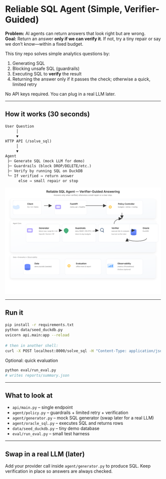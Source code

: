 # Reliable SQL Agent (Simple, Verifier-Guided)

**Problem:** AI agents can return answers that look right but are wrong.  
**Goal:** Return an answer **only if we can verify it**. If not, try a tiny repair or say we don’t know—within a fixed budget.

This tiny repo solves simple analytics questions by:
1) Generating SQL
2) Blocking unsafe SQL (guardrails)
3) Executing SQL to **verify** the result
4) Returning the answer only if it passes the check; otherwise a quick, limited retry

No API keys required. You can plug in a real LLM later.

---

## How it works (30 seconds)

```
User Question
     │
     ▼
HTTP API (/solve_sql)
     │
     ▼
Agent
 ├─ Generate SQL (mock LLM for demo)
 ├─ Guardrails (block DROP/DELETE/etc.)
 ├─ Verify by running SQL on DuckDB
 └─ If verified → return answer
      else → small repair or stop
```

![Architecture](docs/architecture.svg)

---

## Run it

```bash
pip install -r requirements.txt
python data/seed_duckdb.py
uvicorn api.main:app --reload

# then in another shell:
curl -X POST localhost:8000/solve_sql -H "Content-Type: application/json"   -d '{"question":"Top 3 customers by spend in 2023"}'
```

Optional: quick evaluation
```bash
python eval/run_eval.py
# writes reports/summary.json
```

---

## What to look at

- `api/main.py` – single endpoint
- `agent/policy.py` – guardrails + limited retry + verification
- `agent/generator.py` – mock SQL generator (swap later for a real LLM)
- `agent/oracle_sql.py` – executes SQL and returns rows
- `data/seed_duckdb.py` – tiny demo database
- `eval/run_eval.py` – small test harness

---

## Swap in a real LLM (later)

Add your provider call inside `agent/generator.py` to produce SQL. Keep verification in place so answers are always checked.
